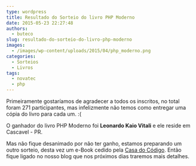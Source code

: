 ```yaml
---
type: wordpress
title: Resultado do Sorteio do livro PHP Moderno
date: 2015-05-23 22:27:48
authors:
  - buteco
slug: resultado-do-sorteio-do-livro-php-moderno
images:
  - /images/wp-content/uploads/2015/04/php_moderno.png
categories:
  - Sorteios
  - Livros
tags:
  - novatec
  - php
---
```


Primeiramente gostaríamos de agradecer a todos os inscritos, no total foram 271 participantes, mas infelizmente não temos como entregar uma cópia do livro para cada um. :(

O ganhador do livro PHP Moderno foi <strong>Leonardo Kaio Vitali</strong> e ele reside em Cascavel - PR.

Mas não fique desanimado por não ter ganho, estamos preparando um outro sorteio, desta vez um e-Book cedido pela <a href="http://www.casadocodigo.com.br/" target="_blank">Casa do Código</a>. Então fique ligado no nosso blog que nos próximos dias traremos mais detalhes.
